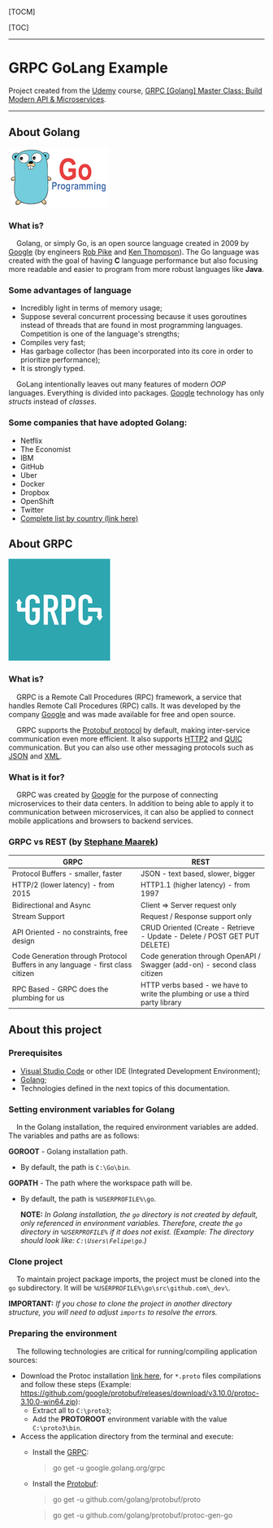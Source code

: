 
[TOCM]

[TOC]

---

# GRPC GoLang Example

Project created from the [Udemy](https://www.udemy.com/) course, [GRPC [Golang] Master Class: Build Modern API & Microservices](https://www.udemy.com/course/grpc-golang/).

___

## About Golang
![](https://raw.githubusercontent.com/felipesulzbach/grpc-go-example/master/things/go.png)


### What is?

&nbsp;&nbsp;&nbsp;&nbsp;Golang, or simply Go, is an open source language created in 2009 by [Google](https://about.google/intl/en_US/) (by engineers [Rob Pike](https://en.wikipedia.org/wiki/Rob_Pike) and [Ken Thompson](https://en.wikipedia.org/wiki/Ken_Thompson)).
The Go language was created with the goal of having **C** language performance but also focusing more readable and easier to program from more robust languages like **Java**.


### Some advantages of language
- Incredibly light in terms of memory usage;
- Suppose several concurrent processing because it uses goroutines instead of threads that are found in most programming languages. Competition is one of the language's strengths;
- Compiles very fast;
- Has garbage collector (has been incorporated into its core in order to prioritize performance);
- It is strongly typed.

&nbsp;&nbsp;&nbsp;&nbsp;GoLang intentionally leaves out many features of modern *OOP* languages. Everything is divided into packages. [Google](https://about.google/intl/en_US/) technology has only *structs* instead of *classes*.


### Some companies that have adopted Golang:
- Netflix
- The Economist
- IBM
- GitHub
- Uber
- Docker
- Dropbox
- OpenShift
- Twitter
- [Complete list by country (link here)](https://github.com/golang/go/wiki/GoUsers)


## About GRPC
![](https://raw.githubusercontent.com/felipesulzbach/grpc-go-example/master/things/grpc.png)


### What is?

&nbsp;&nbsp;&nbsp;&nbsp;GRPC is a Remote Call Procedures (RPC) framework, a service that handles Remote Call Procedures (RPC) calls. It was developed by the company [Google](https://about.google/intl/en_US/) and was made available for free and open source.

&nbsp;&nbsp;&nbsp;&nbsp;GRPC supports the [Protobuf protocol](https://developers.google.com/protocol-buffers/) by default, making inter-service communication even more efficient. It also supports [HTTP2](https://en.wikipedia.org/wiki/HTTP/2) and [QUIC](https://en.wikipedia.org/wiki/QUIC) communication. But you can also use other messaging protocols such as [JSON](http://www.json.org/) and [XML](https://en.wikipedia.org/wiki/XML).


### What is it for?

&nbsp;&nbsp;&nbsp;&nbsp;GRPC was created by [Google](https://about.google/intl/en_US/) for the purpose of connecting microservices to their data centers. In addition to being able to apply it to communication between microservices, it can also be applied to connect mobile applications and browsers to backend services.


### GRPC vs REST (by [Stephane Maarek](https://www.udemy.com/user/stephane-maarek/))
| GRPC                                                                           | REST                                                                          |
|--------------------------------------------------------------------------------|-------------------------------------------------------------------------------|
| Protocol Buffers - smaller, faster                                             | JSON - text based, slower, bigger                                             |
| HTTP/2 (lower latency) - from 2015                                             | HTTP1.1 (higher latency) - from 1997                                          |
| Bidirectional and Async                                                        | Client => Server request only                                                 |
| Stream Support                                                                 | Request / Response support only                                               |
| API Oriented - no constraints, free design                                     | CRUD Oriented (Create - Retrieve - Update - Delete / POST GET PUT DELETE)     |
| Code Generation through Protocol Buffers in any language - first class citizen | Code generation through OpenAPI / Swagger (add-on) - second class citizen     |
| RPC Based - GRPC does the plumbing for us                                      | HTTP verbs based - we have to write the plumbing or use a third party library |


## About this project

### Prerequisites

- [Visual Studio Code](https://code.visualstudio.com/) or other IDE (Integrated Development Environment);
- [Golang](https://golang.org/);
- Technologies defined in the next topics of this documentation.


### Setting environment variables for Golang

&nbsp;&nbsp;&nbsp;&nbsp;In the Golang installation, the required environment variables are added. The variables and paths are as follows:

**GOROOT** - Golang installation path.
- By default, the path is `C:\Go\bin`.

**GOPATH** - The path where the workspace path will be.
- By default, the path is `%USERPROFILE%\go`.

  **NOTE:** *In Golang installation, the `go` directory is not created by default, only referenced in environment variables. Therefore, create the `go` directory in `%USERPROFILE%` if it does not exist. (Example: The directory should look like: `C:\Users\Felipe\go`.)*


### Clone project

&nbsp;&nbsp;&nbsp;&nbsp;To maintain project package imports, the project must be cloned into the `go` subdirectory. It will be `%USERPROFILE%\go\src\github.com\_dev\`.

**IMPORTANT:** *If you chose to clone the project in another directory structure, you will need to adjust `imports` to resolve the errors.*


### Preparing the environment

&nbsp;&nbsp;&nbsp;&nbsp;The following technologies are critical for running/compiling application sources:

- Download the Protoc installation [link here](https://github.com/protocolbuffers/protobuf/releases), for `*.proto` files compilations and follow these steps (Example: https://github.com/google/protobuf/releases/download/v3.10.0/protoc-3.10.0-win64.zip):
  - Extract all to `C:\proto3`;
  - Add the **PROTOROOT** environment variable with the value `C:\proto3\bin`.
- Access the application directory from the terminal and execute:
  - Install the [GRPC](https://github.com/grpc/grpc-go):
    > go get -u google.golang.org/grpc
  - Install the [Protobuf](https://github.com/golang/protobuf):
    > go get -u github.com/golang/protobuf/proto

    > go get -u github.com/golang/protobuf/protoc-gen-go
